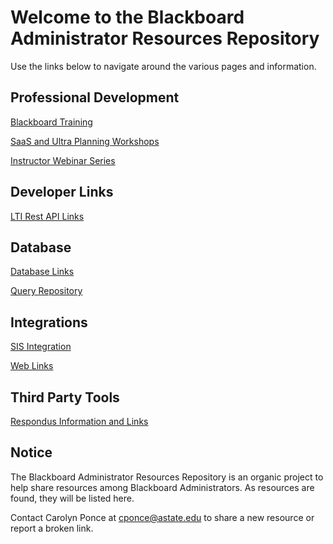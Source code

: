 # Welcome to the Blackboard Administrator Resources Repository

Use the links below to navigate around the various pages and information.

## Professional Development

[Blackboard Training](main/training)

[SaaS and Ultra Planning Workshops](main/training)

[Instructor Webinar Series](main/training)

## Developer Links

[LTI Rest API Links](developer/lti_restapi.md)

## Database
[Database Links](developer/databases.md)

[Query Repository](main/Queries)

## Integrations

[SIS Integration](developer/sis.md)

[Web Links](integrations/welinks.md)

## Third Party Tools

[Respondus Information and Links](integrations/respondus.md)

## Notice

The Blackboard Administrator Resources Repository is an organic project to help share resources among Blackboard Administrators. 
As resources are found, they will be listed here. 

Contact Carolyn Ponce at cponce@astate.edu to share a new resource or report a broken link. 
